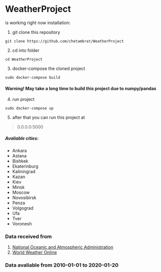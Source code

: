 # WeatherProject
is working right now
installation:
1. git clone this repository
```
git clone https://github.com/chetambrat/WeatherProject
```
2. cd into folder
```
cd WeatherProject
```
3. docker-compose the cloned project
```
sudo docker-compose build
```
#### Warning! May take a long time to build this project due to numpy/pandas 
4. run project
```
sudo docker-compose up
```
5. after that you can run this project at
> 0.0.0.0:5000
##### Avaliable cities:
- Ankara
- Astana
- Bishkek
- Ekaterinburg
- Kaliningrad
- Kazan
- Kiev
- Minsk
- Moscow
- Novosibirsk
- Penza
- Volgograd
- Ufa
- Tver
- Voronesh
### Data received from
1. [National Oceanic and Atmospheric Administration](https://www.ncdc.noaa.gov)
2. [World Weather Online](https://www.worldweatheronline.com/)
### Data avaliable from 2010-01-01 to 2020-01-20
